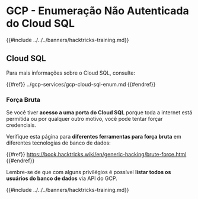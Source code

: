 # GCP - Enumeração Não Autenticada do Cloud SQL

{{#include ../../../banners/hacktricks-training.md}}

## Cloud SQL

Para mais informações sobre o Cloud SQL, consulte:

{{#ref}}
../gcp-services/gcp-cloud-sql-enum.md
{{#endref}}

### Força Bruta

Se você tiver **acesso a uma porta do Cloud SQL** porque toda a internet está permitida ou por qualquer outro motivo, você pode tentar forçar credenciais.

Verifique esta página para **diferentes ferramentas para força bruta** em diferentes tecnologias de banco de dados:

{{#ref}}
https://book.hacktricks.wiki/en/generic-hacking/brute-force.html
{{#endref}}

Lembre-se de que com alguns privilégios é possível **listar todos os usuários do banco de dados** via API do GCP.

{{#include ../../../banners/hacktricks-training.md}}
